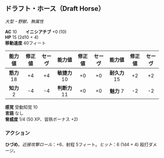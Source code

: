 ## ドラフト・ホース（Draft Horse）
*大型・野獣、無属性*

**AC** 10　　**イニシアチブ** +0 (10)  
**HP** 15 (2d10 + 4)  
**移動速度** 40フィート

| 能力値 | 修正値 | セーヴ | 能力値 | 修正値 | セーヴ | 能力値 | 修正値 | セーヴ |
|:---:|:---:|:---:|:---:|:---:|:---:|:---:|:---:|:---:|
| **筋力** 18 | +4 | +4 | **敏捷力** 10 | +0 | +0 | **耐久力** 15 | +2 | +2 |
| **知力** 2 | -4 | -4 | **判断力** 11 | +0 | +0 | **魅力** 7 | -2 | -2 |

**感覚** 受動知覚 10  
**言語** なし  
**脅威度** 1/4 (50 XP、習熟ボーナス +2)

### アクション
**ひづめ**。*近接攻撃ロール*：+6、射程 5フィート。*ヒット*：6 (1d4 + 4) 殴打ダメージ。